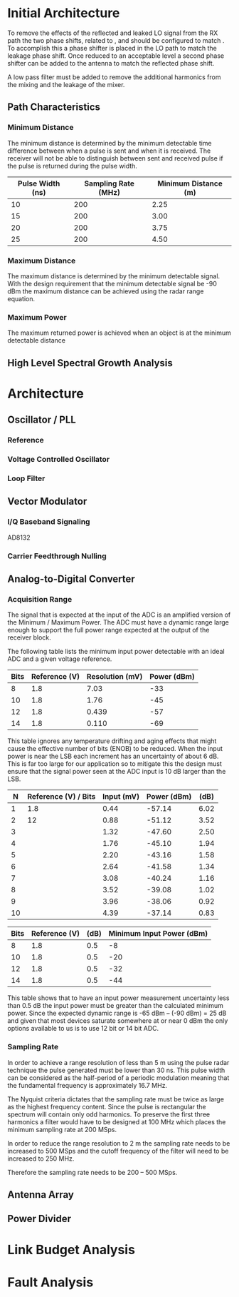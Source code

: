# Initial Architecture

To remove the effects of the reflected and leaked LO signal from the RX path the two phase shifts, related to , and  should be configured to match . To accomplish this a phase shifter is placed in the LO path to match the leakage phase shift. Once reduced to an acceptable level a second phase shifter can be added to the antenna to match the reflected phase shift.

A low pass filter must be added to remove the additional harmonics from the mixing and the leakage of the mixer.


## Path Characteristics

### Minimum Distance

The minimum distance is determined by the minimum detectable time difference between when a pulse is sent and when it is received. The receiver will not be able to distinguish between sent and received pulse if the pulse is returned during the pulse width.





| Pulse Width (ns) | Sampling Rate (MHz) | Minimum Distance (m) |
| --- | --- | --- |
| 10 | 200 | 2.25 |
| 15 | 200 | 3.00 |
| 20 | 200 | 3.75 |
| 25 | 200 | 4.50 |

### Maximum Distance

The maximum distance is determined by the minimum detectable signal. With the design requirement that the minimum detectable signal be -90 dBm the maximum distance can be achieved using the radar range equation.

### Maximum Power

The maximum returned power is achieved when an object is at the minimum detectable distance

## High Level Spectral Growth Analysis

# Architecture

## Oscillator / PLL

### Reference

### Voltage Controlled Oscillator



### Loop Filter



## Vector Modulator

### I/Q Baseband Signaling

AD8132



### Carrier Feedthrough Nulling

## Analog-to-Digital Converter

### Acquisition Range

The signal that is expected at the input of the ADC is an amplified version of the Minimum / Maximum Power. The ADC must have a dynamic range large enough to support the full power range expected at the output of the receiver block.

The following table lists the minimum input power detectable with an ideal ADC and a given voltage reference.

| Bits | Reference (V) | Resolution (mV) | Power (dBm) |
| --- | --- | --- | --- |
| 8 | 1.8 | 7.03 | -33 |
| 10 | 1.8 | 1.76 | -45 |
| 12 | 1.8 | 0.439 | -57 |
| 14 | 1.8 | 0.110 | -69 |

This table ignores any temperature drifting and aging effects that might cause the effective number of bits (ENOB) to be reduced. When the input power is near the LSB each increment has an uncertainty of about 6 dB. This is far too large for our application so to mitigate this the design must ensure that the signal power seen at the ADC input is 10 dB larger than the LSB.

| N | Reference (V) / Bits | Input (mV) | Power (dBm) |  (dB) |
| --- | --- | --- | --- | --- |
| 1 | 1.8 | 0.44 | -57.14 | 6.02 |
| 2 | 12 | 0.88 | -51.12 | 3.52 |
| 3 |   | 1.32 | -47.60 | 2.50 |
| 4 |   | 1.76 | -45.10 | 1.94 |
| 5 |   | 2.20 | -43.16 | 1.58 |
| 6 |   | 2.64 | -41.58 | 1.34 |
| 7 |   | 3.08 | -40.24 | 1.16 |
| 8 |   | 3.52 | -39.08 | 1.02 |
| 9 |   | 3.96 | -38.06 | 0.92 |
| 10 |   | 4.39 | -37.14 | 0.83 |







| Bits | Reference (V) |  (dB) | Minimum Input Power (dBm) |
| --- | --- | --- | --- |
| 8 | 1.8 | 0.5 | -8 |
| 10 | 1.8 | 0.5 | -20 |
| 12 | 1.8 | 0.5 | -32 |
| 14 | 1.8 | 0.5 | -44 |

This table shows that to have an input power measurement uncertainty less than 0.5 dB the input power must be greater than the calculated minimum power. Since the expected dynamic range is -65 dBm – (-90 dBm) = 25 dB and given that most devices saturate somewhere at or near 0 dBm the only options available to us is to use 12 bit or 14 bit ADC.

### Sampling Rate

In order to achieve a range resolution of less than 5 m using the pulse radar technique the pulse generated must be lower than 30 ns. This pulse width can be considered as the half-period of a periodic modulation meaning that the fundamental frequency is approximately 16.7 MHz.

The Nyquist criteria dictates that the sampling rate must be twice as large as the highest frequency content. Since the pulse is rectangular the spectrum will contain only odd harmonics. To preserve the first three harmonics a filter would have to be designed at 100 MHz which places the minimum sampling rate at 200 MSps.

In order to reduce the range resolution to 2 m the sampling rate needs to be increased to 500 MSps and the cutoff frequency of the filter will need to be increased to 250 MHz.

Therefore the sampling rate needs to be 200 – 500 MSps.

## Antenna Array

## Power Divider



# Link Budget Analysis











# Fault Analysis
